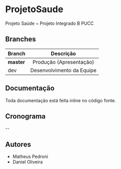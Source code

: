 # ProjetoSaude
Projeto Saúde ~ Projeto Integrado B PUCC

## Branches

| Branch        | Descrição                |
| ------------- |:------------------------:|
| **master**    | Produção (Apresentação)  |
| dev           | Desenvolvimento da Equipe|

## Documentação

Toda documentação está feita inline no código fonte.

## Cronograma

--

## Autores

* Matheus Pedroni
* Daniel Oliveira